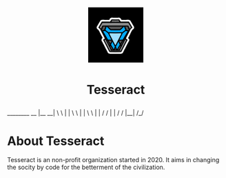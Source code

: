 # <p align="center"> <img src="https://github.com/tesseract-org/about/blob/main/resources/35855D08-A811-4962-A293-B2C6C34937DD.png" alt="Tesseract"/>
# <p align="center"> Tesseract </p>
</p>
         		     ________    __
			    |__    __|   \ \           
			       |  |       \ \          
			       |  |        \ \         
			       |  |        / /         
			       |  |       / /  
			       |__|      /_/  
			       
 
# About Tesseract
Tesseract is an non-profit organization started in 2020. It aims in changing the socity by code for the betterment of the civilization.


